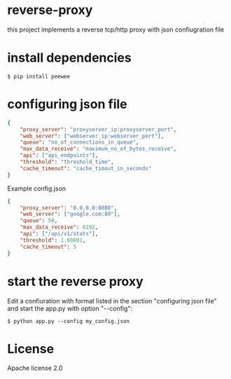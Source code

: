 # reverse-proxy
this project implements a reverse tcp/http proxy with json confiugration file

# install dependencies
```shell
$ pip install peewee
```

# configuring json file
```json
{
    "proxy_server": "proxyserver_ip:proxyserver_port",                 
    "web_server": ["webserver_ip:webserver_port"],     
    "queue": "no_of_connections_in_queue",
    "max_data_receive": "maximum_no_of_bytes_receive",
    "api": ["api_endpoints"],
    "threshold": "threshold_time",                       
    "cache_timeout": "cache_timout_in_seconds"                           
}
```
Example config.json
```json
{
    "proxy_server": "0.0.0.0:8080",
    "web_server": ["google.com:80"],   
    "queue": 50,                                    
    "max_data_receive": 8192,                      
    "api": ["/api/v1/stats"],                       
    "threshold": 1.00001,
    "cache_timeout": 5                         
}
```
# start the reverse proxy

Edit a confiuration with format listed in the section "configuring json file" and start the app.py with option "--config":

```shell
$ python app.py --config my_config.json
```





# License

Apache license 2.0
